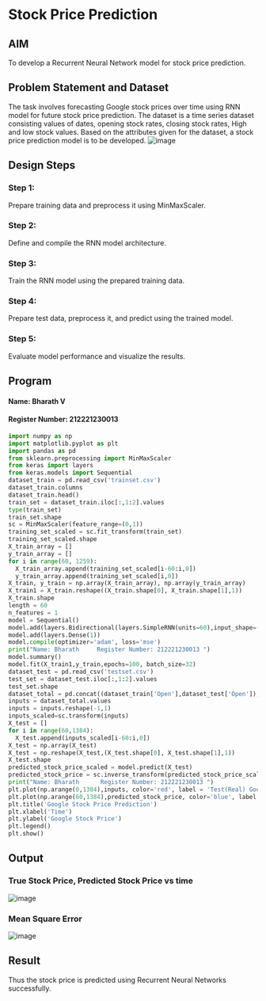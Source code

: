 # Stock Price Prediction

## AIM

To develop a Recurrent Neural Network model for stock price prediction.

## Problem Statement and Dataset

The task involves forecasting Google stock prices over time using RNN model for future stock price prediction. The dataset is a time series dataset consisting values of dates, opening stock rates, closing stock rates, High and low stock values. Based on the attributes given for the dataset, a stock price prediction model is to be developed.
![image](https://github.com/Bharath745/rnn-stock-price-prediction/assets/94508354/82ea5c09-5e07-454e-a33d-4ef04edeea94)


## Design Steps

### Step 1:
Prepare training data and preprocess it using MinMaxScaler.

### Step 2:
Define and compile the RNN model architecture.

### Step 3:
Train the RNN model using the prepared training data.

### Step 4:
Prepare test data, preprocess it, and predict using the trained model.

### Step 5:
Evaluate model performance and visualize the results.


## Program
#### Name: Bharath V
#### Register Number: 212221230013

```py
import numpy as np
import matplotlib.pyplot as plt
import pandas as pd
from sklearn.preprocessing import MinMaxScaler
from keras import layers
from keras.models import Sequential
dataset_train = pd.read_csv('trainset.csv')
dataset_train.columns
dataset_train.head()
train_set = dataset_train.iloc[:,1:2].values
type(train_set)
train_set.shape
sc = MinMaxScaler(feature_range=(0,1))
training_set_scaled = sc.fit_transform(train_set)
training_set_scaled.shape
X_train_array = []
y_train_array = []
for i in range(60, 1259):
  X_train_array.append(training_set_scaled[i-60:i,0])
  y_train_array.append(training_set_scaled[i,0])
X_train, y_train = np.array(X_train_array), np.array(y_train_array)
X_train1 = X_train.reshape((X_train.shape[0], X_train.shape[1],1))
X_train.shape
length = 60
n_features = 1
model = Sequential()
model.add(layers.Bidirectional(layers.SimpleRNN(units=60),input_shape=(length,n_features)))
model.add(layers.Dense(1))
model.compile(optimizer='adam', loss='mse')
print("Name: Bharath     Register Number: 212221230013 ")
model.summary()
model.fit(X_train1,y_train,epochs=100, batch_size=32)
dataset_test = pd.read_csv('testset.csv')
test_set = dataset_test.iloc[:,1:2].values
test_set.shape
dataset_total = pd.concat((dataset_train['Open'],dataset_test['Open']),axis=0)
inputs = dataset_total.values
inputs = inputs.reshape(-1,1)
inputs_scaled=sc.transform(inputs)
X_test = []
for i in range(60,1384):
  X_test.append(inputs_scaled[i-60:i,0])
X_test = np.array(X_test)
X_test = np.reshape(X_test,(X_test.shape[0], X_test.shape[1],1))
X_test.shape
predicted_stock_price_scaled = model.predict(X_test)
predicted_stock_price = sc.inverse_transform(predicted_stock_price_scaled)
print("Name: Bharath      Register Number: 212221230013 ")
plt.plot(np.arange(0,1384),inputs, color='red', label = 'Test(Real) Google stock price')
plt.plot(np.arange(60,1384),predicted_stock_price, color='blue', label = 'Predicted Google stock price')
plt.title('Google Stock Price Prediction')
plt.xlabel('Time')
plt.ylabel('Google Stock Price')
plt.legend()
plt.show()
```
     
## Output

### True Stock Price, Predicted Stock Price vs time

![image](https://github.com/Bharath745/rnn-stock-price-prediction/assets/94508354/ed260be4-642d-4f4f-8595-8f528e955305)


### Mean Square Error

![image](https://github.com/Bharath745/rnn-stock-price-prediction/assets/94508354/edfb1c48-4dcb-43d4-a395-733db97396fb)


## Result
Thus the stock price is predicted using Recurrent Neural Networks successfully.
